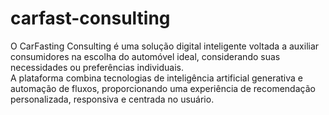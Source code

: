 # carfast-consulting
O CarFasting Consulting é uma solução digital inteligente voltada a auxiliar consumidores na escolha do automóvel ideal, considerando suas necessidades ou preferências individuais. \
A plataforma combina tecnologias de inteligência artificial generativa e automação de fluxos, proporcionando uma experiência de recomendação personalizada, responsiva e centrada no usuário.
